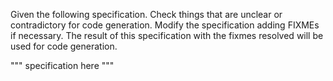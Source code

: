 
Given the following specification. Check things that are unclear or
contradictory for code generation. Modify the specification adding FIXMEs if
necessary. The result of this specification with the fixmes resolved will be
used for code generation.


"""
specification here
"""

